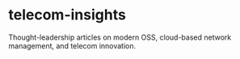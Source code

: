# telecom-insights
Thought-leadership articles on modern OSS, cloud-based network management, and telecom innovation.
